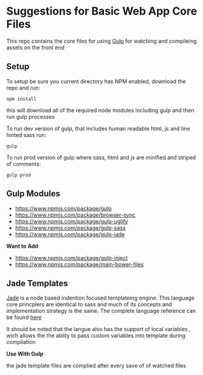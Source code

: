 # Suggestions for Basic Web App Core Files

This repo contains the core files for using [Gulp](https://github.com/gulpjs/gulp) for watching and compileing assets on the front end


## Setup 
To setup be sure you current directory has NPM enabled, download the repo and run:

```
npm install
``` 

this will download all of the required node modules including gulp and then run gulp processes

To run dev version of gulp, that includes human readable html, js and line hinted sass run:

```
gulp
``` 

To run prod version of gulp where sass, html and js are minified and striped of comments:

```
gulp prod
``` 

## Gulp Modules


- https://www.npmjs.com/package/gulp
- https://www.npmjs.com/package/browser-sync
- https://www.npmjs.com/package/gulp-uglify
- https://www.npmjs.com/package/gulp-sass
- https://www.npmjs.com/package/gulp-jade

**Want to Add**

- https://www.npmjs.com/package/gulp-inject
- https://www.npmjs.com/package/main-bower-files

## Jade Templates
[Jade](http://jade-lang.com/) is a node based indention focused templateing engine. This language core princplers are identical to sass and much of its concepts and implementation strategy is the same. The complete language reference can be found [here](http://jade-lang.com/reference/)

It should be noted that the langue also has the support of local variables , wich allows the the ablity to pass custom variables into template during compilation

**Use With Gulp**

the jade template files are complied after every save of of watched files